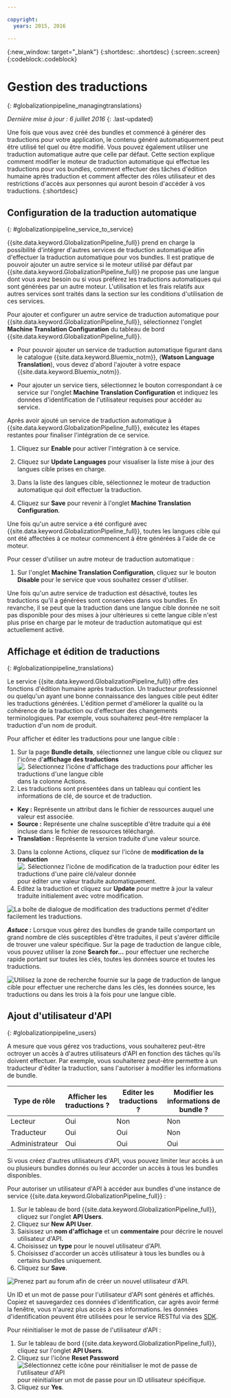 ```yaml
---

copyright:
  years: 2015, 2016

---
```


{:new_window: target="_blank"}
{:shortdesc: .shortdesc}
{:screen:.screen}
{:codeblock:.codeblock}

# Gestion des traductions
{: #globalizationpipeline_managingtranslations}

*Dernière mise à jour : 6 juillet 2016*
{: .last-updated}

Une fois que vous avez créé des bundles et commencé à générer des traductions pour votre application, le contenu généré automatiquement peut être utilisé tel quel ou être modifié. Vous pouvez également utiliser une traduction automatique autre que celle par défaut. Cette section explique comment modifier le moteur de traduction automatique qui effectue les traductions pour vos bundles, comment effectuer des tâches d'édition humaine après traduction et comment affecter des rôles utilisateur et des restrictions d'accès aux personnes qui auront besoin d'accéder à vos traductions.
{:shortdesc}

## Configuration de la traduction automatique
{: #globalizationpipeline_service_to_service}

{{site.data.keyword.GlobalizationPipeline_full}} prend en charge la possibilité d'intégrer d'autres services de traduction automatique afin d'effectuer la traduction automatique pour vos bundles. Il est pratique de pouvoir ajouter un autre service si le moteur utilisé par défaut par {{site.data.keyword.GlobalizationPipeline_full}} ne propose pas une langue dont vous avez besoin ou si vous préférez les traductions automatiques qui sont générées par un autre moteur. L'utilisation et les frais relatifs aux autres services sont traités dans la section sur les conditions d'utilisation de ces services. 

Pour ajouter et configurer un autre service de traduction automatique pour {{site.data.keyword.GlobalizationPipeline_full}}, sélectionnez l'onglet **Machine Translation Configuration** du tableau de bord {{site.data.keyword.GlobalizationPipeline_full}}. 

* Pour pouvoir ajouter un service de traduction automatique figurant dans le catalogue {{site.data.keyword.Bluemix_notm}}, (**Watson Language Translation**), vous devez d'abord l'ajouter à votre espace {{site.data.keyword.Bluemix_notm}}. 

* Pour ajouter un service tiers, sélectionnez le bouton correspondant à ce service sur l'onglet **Machine Translation Configuration** et indiquez les données d'identification de l'utilisateur requises pour accéder au service. 

Après avoir ajouté un service de traduction automatique à {{site.data.keyword.GlobalizationPipeline_full}}, exécutez les étapes restantes pour finaliser l'intégration de ce service. 

1. Cliquez sur **Enable** pour activer l'intégration à ce service. 

2. Cliquez sur **Update Languages** pour visualiser la liste mise à jour des langues cible prises en charge. 

3. Dans la liste des langues cible, sélectionnez le moteur de traduction automatique qui doit effectuer la traduction. 

4. Cliquez sur **Save** pour revenir à l'onglet **Machine Translation Configuration**. 

Une fois qu'un autre service a été configuré avec {{site.data.keyword.GlobalizationPipeline_full}}, toutes les langues cible qui ont été affectées à ce moteur commencent à être générées à l'aide de ce moteur.  

Pour cesser d'utiliser un autre moteur de traduction automatique :

1. Sur l'onglet **Machine Translation Configuration**, cliquez sur le bouton **Disable** pour le service que vous souhaitez cesser d'utiliser. 

Une fois qu'un autre service de traduction est désactivé, toutes les traductions qu'il a générées sont conservées dans vos bundles. En revanche, il se peut que la traduction dans une langue cible donnée ne soit pas disponible pour des mises à jour ultérieures si cette langue cible n'est plus prise en charge par le moteur de traduction automatique qui est actuellement activé. 

<!-- Review comment: When you disable an engine, do you need to go back and reconfigure the languages?? Does it go back to the default engine? What happens? -->

## Affichage et édition de traductions
{: #globalizationpipeline_translations}

Le service {{site.data.keyword.GlobalizationPipeline_full}} offre des fonctions d'édition humaine après traduction. Un traducteur professionnel ou quelqu'un ayant une bonne connaissance des langues cible peut éditer les traductions générées. L'édition permet d'améliorer la qualité ou la cohérence de la traduction ou d'effectuer des changements terminologiques. Par exemple, vous souhaiterez peut-être remplacer la traduction d'un nom de produit. 

Pour afficher et éditer les traductions pour une langue cible :

1. Sur la page **Bundle details**, sélectionnez une langue cible ou cliquez sur l'icône d'**affichage des traductions**![. Sélectionnez l'icône d'affichage des traductions pour afficher les traductions d'une langue cible](images/viewProjectDetailIcon.png) dans la colonne Actions. 
2. Les traductions sont présentées dans un tableau qui contient les informations de clé, de source et de traduction. 
 * **Key :** Représente un attribut dans le fichier de ressources auquel une valeur est associée. 
 * **Source :** Représente une chaîne susceptible d'être traduite qui a été incluse dans le fichier de ressources téléchargé.
 * **Translation :** Représente la version traduite d'une valeur source. 
3. Dans la colonne Actions, cliquez sur l'icône de **modification de la traduction** ![. Sélectionnez l'icône de modification de la traduction pour éditer les traductions d'une paire clé/valeur donnée](images/editIcon.png)pour éditer une valeur traduite automatiquement. 
4. Editez la traduction et cliquez sur **Update** pour mettre à jour la valeur traduite initialement avec votre modification. 

![La boîte de dialogue de modification des traductions permet d'éditer facilement les traductions.](images/editTranslation.png) 

***Astuce :*** Lorsque vous gérez des bundles de grande taille comportant un grand nombre de clés susceptibles d'être traduites, il peut s'avérer difficile de trouver une valeur spécifique. Sur la page de traduction de langue cible, vous pouvez utiliser la zone **Search for...** pour effectuer une recherche rapide portant sur toutes les clés, toutes les données source et toutes les traductions. 

![Utilisez la zone de recherche fournie sur la page de traduction de langue cible pour effectuer une recherche dans les clés, les données source, les traductions ou dans les trois à la fois pour une langue cible. ](images/search.png) 


## Ajout d'utilisateur d'API
{: #globalizationpipeline_users}

A mesure que vous gérez vos traductions, vous souhaiterez peut-être octroyer un accès à d'autres utilisateurs d'API en fonction des tâches qu'ils doivent effectuer. Par exemple, vous souhaiterez peut-être permettre à un traducteur d'éditer la traduction, sans l'autoriser à modifier les informations de bundle. 

| Type de rôle | Afficher les traductions ? | Editer les traductions ? | Modifier les informations de bundle ? |
|-----------|--------------------|--------------------|----------------------------|
| Lecteur  | Oui | Non | Non |
| Traducteur | Oui | Oui | Non |
| Administrateur | Oui | Oui | Oui |

Si vous créez d'autres utilisateurs d'API, vous pouvez limiter leur accès à un ou plusieurs bundles donnés ou leur accorder un accès à tous les bundles disponibles. 

Pour autoriser un utilisateur d'API à accéder aux bundles d'une instance de service {{site.data.keyword.GlobalizationPipeline_full}} :

1. Sur le tableau de bord {{site.data.keyword.GlobalizationPipeline_full}}, cliquez sur l'onglet **API Users**. 
2. Cliquez sur **New API User**.
3. Saisissez un **nom d'affichage** et un **commentaire** pour décrire le nouvel utilisateur d'API. 
4. Choisissez un **type** pour le nouvel utilisateur d'API. 
5. Choisissez d'accorder un accès utilisateur à tous les bundles ou à certains bundles uniquement. 
6. Cliquez sur **Save**.

![Prenez part au forum afin de créer un nouvel utilisateur d'API.](images/newUser.png)

Un ID et un mot de passe pour l'utilisateur d'API sont générés et affichés. Copiez et sauvegardez ces données d'identification, car agrès avoir fermé la fenêtre, vous n'aurez plus accès à ces informations. les données d'identification peuvent être utilisées pour le service RESTful via des [SDK](https://github.com/IBM-Bluemix/gp-common). 

Pour réinitialiser le mot de passe de l'utilisateur d'API :

1. Sur le tableau de bord {{site.data.keyword.GlobalizationPipeline_full}}, cliquez sur l'onglet **API Users**. 
2. Cliquez sur l'icône **Reset Password** ![Sélectionnez cette icône pour réinitialiser le mot de passe de l'utilisateur d'API](images/resetPW.png) pour réinitialiser un mot de passe pour un ID utilisateur spécifique. 
3. Cliquez sur **Yes**. 
